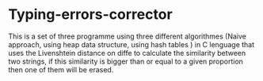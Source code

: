 # Typing-errors-corrector
This is a set of three programme using three different algorithmes (Naive approach, using heap data structure, using hash tables  ) in C lenguage that uses the Livenshtein distance on diffe to calculate the similarity between two strings, if this similarity is bigger than or equal to a given proportion then one of them will be erased.
